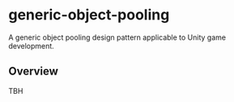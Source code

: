 # generic-object-pooling
A generic object pooling design pattern applicable to Unity game development.

## Overview
TBH